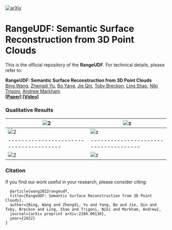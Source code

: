 [![arXiv](https://img.shields.io/badge/arXiv-2204.09138-b31b1b.svg)](https://arxiv.org/abs/2204.09138)

# RangeUDF: Semantic Surface Reconstruction from 3D Point Clouds

This is the official repository of the **RangeUDF**. For technical details, please refer to:

**RangeUDF: Semantic Surface Reconstruction from 3D Point Clouds** <br />
[Bing Wang](https://www.cs.ox.ac.uk/people/bing.wang/), [Zhengdi Yu](), [Bo Yang](https://yang7879.github.io/), [Jie Qin](https://sites.google.com/site/firmamentqj/), [Toby Breckon](https://breckon.org/toby/), [Ling Shao](https://scholar.google.com/citations?user=z84rLjoAAAAJ&hl=en), [Niki Trigoni](https://www.cs.ox.ac.uk/people/niki.trigoni/), [Andrew Markham](https://www.cs.ox.ac.uk/people/andrew.markham/). <br />
**[[Paper](http://arxiv.org/abs/2204.09138)] [[Video](https://youtu.be/YahEnX1z-yw)]** <br />

### Qualitative Results
| ![2](./fig_scannet_scene0015_rec.gif)   | ![z](./fig_scannet_scene0015_sem.gif) |
| --------------------------------------- | ------------------------------------- |
| ![2](./fig_scannet_scene0221_rec.gif)   | ![z](./fig_scannet_scene0221_sem.gif) |
| --------------------------------------- | ------------------------------------- |
| ![2](./fig_scannet_scene0500_rec.gif)   | ![z](./fig_scannet_scene0500_sem.gif) |


### Citation
If you find our work useful in your research, please consider citing:

      @article{wang2022rangeudf,
      title={RangeUDF: Semantic Surface Reconstruction from 3D Point Clouds},
      author={Bing, Wang and Zhengdi, Yu and Yang, Bo and Jie, Qin and Toby, Breckon and Ling, Shao and Trigoni, Niki and Markham, Andrew},
      journal={arXiv preprint arXiv:2204.09138},
      year={2022}
    }
